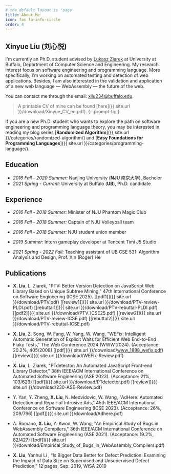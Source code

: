 ```yaml
---
# the default layout is 'page'
title: About Me
icon: fas fa-info-circle
order: 4
---
```


## Xinyue Liu (刘心悦)

I'm currently an Ph.D. student advised by [Lukasz Ziarek](https://cse.buffalo.edu/~lziarek/) at University at Buffalo, Department of Computer Science and Engineering. My research interest focus on software engineering and programming language. More specifically, I'm working on automated testing and detection of web applications. Besides, I am also interested in the validation and application of a new web language — WebAssembly — the future of the web.

You can contact me through the email: xliu234@buffalo.edu.

> A printable CV of mine can be found [here]({{ site.url }}/download/Xinyue_CV_en.pdf).
{: .prompt-tip }

If you are a new Ph.D. student who wants to explore the path on software engineering and programming language theory, you may be interested in reading my blog series [**Randomized Algorithm**]({{ site.url }}/categories/randomized-algorithm/) and [**Easy Foundations for Programming Languages**]({{ site.url }}/categories/programming-language/).

## Education

- *2016 Fall - 2020 Summer:*  Nanjing University (**NJU** 南京大学), Bachelor
- *2021 Spring - Current:*  University at Buffalo (**UB**), Ph.D. candidate

## Experience

- *2016 Fall - 2018 Summer:* Minister of NJU Phantom Magic Club

- *2016 Fall - 2018 Summer:* Captain of NJU Volleyball team

- *2016 Fall - 2018 Summer:* NJU student union member

- *2019 Summer:* Intern gameplay developer at Tencent Timi J5 Studio

- *2021 Spring - 2022 Fall:* Teaching assistant of UB CSE 531: Algorithm Analysis and Design, Prof. Xin (Roger) He

## Publications

- **X. Liu**, L. Ziarek, "PTV: Better Version Detection on JavaScript Web Library Based on Unique Subtree Mining," 47th International Conference on Software Engineering (ICSE 2025). [[pdf1]]({{ site.url }}/download/PTV.pdf) [[review1]]({{ site.url }}/download/PTV-review-PLDI.pdf) [[rebuttal1]]({{ site.url }}/download/PTV-rebuttal-PLDI.pdf) [[pdf2]]({{ site.url }}/download/PTV_ICSE25.pdf) [[review2]]({{ site.url }}/download/PTV-review-ICSE.pdf) [[rebuttal2]]({{ site.url }}/download/PTV-rebuttal-ICSE.pdf)

- **X. Liu**, Z. Song, W. Fang, W. Yang, W. Wang, "WEFix: Intelligent Automatic Generation of Explicit Waits for Efficient Web End-to-End Flaky Tests," The Web Conference 2024 (WWW 2024). (Acceptance: 20.2%, 405/2008) [[pdf]]({{ site.url }}/download/www_1888_wefix.pdf) [[review]]({{ site.url }}/download/WEFix-Review.pdf)

- **X. Liu**, L. Ziarek, "PTdetector: An Automated JavaScript Front-end Library Detector," 38th IEEE/ACM International Conference on Automated Software Engineering (ASE 2023). (Acceptance: 21%, 103/629) [[pdf]]({{ site.url }}/download/PTdetector.pdf) [[review]]({{ site.url }}/download/230-ASE-Review.pdf)

- Y. Yan, Y. Zheng, **X. Liu**, N. Medvidovic, W. Wang, "AdHere: Automated Detection and Repair of Intrusive Ads," 45th IEEE/ACM International Conference on Software Engineering (ICSE 2023). (Acceptance: 26%, 209/796) [[pdf]]({{ site.url }}/download/Adhere.pdf)

- A. Romano, **X. Liu**, Y. Kwon, W. Wang, "An Empirical Study of Bugs in WebAssembly Compilers," 36th IEEE/ACM International Conference on Automated Software Engineering (ASE 2021). (Acceptance: 19.2%, 82/427) [[pdf]]({{ site.url }}/download/Empirical_Study_of_Bugs_in_WebAssembly_Compilers.pdf)

- **X. Liu**, Yanhui Li , “Is Bigger Data Better for Defect Prediction: Examining the Impact of Data Size on Supervised and Unsupervised Defect Prediction,” 12 pages, Sep. 2019, WISA 2019












